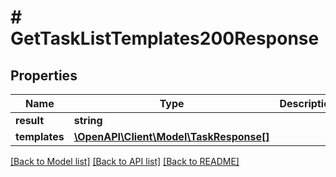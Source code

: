 # # GetTaskListTemplates200Response

## Properties

Name | Type | Description | Notes
------------ | ------------- | ------------- | -------------
**result** | **string** |  | [optional]
**templates** | [**\OpenAPI\Client\Model\TaskResponse[]**](TaskResponse.md) |  | [optional]

[[Back to Model list]](../../README.md#models) [[Back to API list]](../../README.md#endpoints) [[Back to README]](../../README.md)
